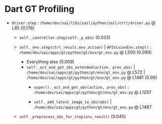 # Dart GT Profiling

- `Driver.step` : `/home/dev/sai/libs/sail/python/sail/ctrl/driver.py` @ L85 (0.176)
  - `self._controller.step(self._p_obs)` (0.033)
  - `self._env.step(ctrl_result.env_action)` | `APIVisionEnv.step()` : `/home/dev/sai/apps/gt/python/gt/env/gt_env.py` @ L500 (0.099)
    - Everything else (0.009)
    - `self._act_and_get_obs_extended(action, prev_obs)` | `/home/dev/sai/apps/gt/python/gt/env/gt_env.py` @ L572 | `/home/dev/sai/apps/gt/python/gt/env/gt_env.py` @ L1481 (0.09)
      - `super()._act_and_get_obs(action, prev_obs)` : `/home/dev/sai/apps/gt/python/gt/env/gt_env.py` @ L1257

      - `self._add_latest_image_to_obs(obs)` | `/home/dev/sai/apps/gt/python/gt/env/gt_env.py` @ L1487
    
  - `self._preprocess_obs_for_step(env_result)` (0.045)